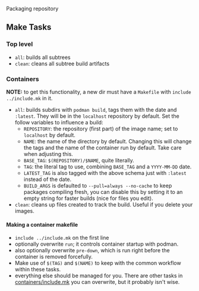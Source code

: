 Packaging repository

## Make Tasks

### Top level

- `all`: builds all subtrees
- `clean`: cleans all subtree build artifacts

### Containers

**NOTE:** to get this functionality, a new dir must have a `Makefile` with `include ../include.mk` in it.

- `all`: builds subdirs with `podman build`, tags them with the date and `:latest`. They will be in the `localhost` repository by default. Set the follow variables to influence a build:
    - `REPOSITORY`: the repository (first part) of the image name; set to `localhost` by default.
    - `NAME`: the name of the directory by default. Changing this will change the tags and the name of the container run by default. Take care when adjusting this.
    - `BASE_TAG`: `$(REPOSITORY)/$NAME`, quite literally.
    - `TAG`: the literal tag to use, combining `BASE_TAG` and a `YYYY-MM-DD` date.
    - `LATEST_TAG` is also tagged with the above schema just with `:latest` instead of the date.
    - `BUILD_ARGS` is defaulted to `--pull=always --no-cache` to keep packages compiling fresh, you can disable this by setting it to an empty string for faster builds (nice for files you edit).
- `clean`: cleans up files created to track the build. Useful if you delete your images.

#### Making a container makefile

- `include ../include.mk` on the first line
- optionally overwrite `run`; it controls container startup with podman.
- also optionally overwrite `pre-down`, which is run right before the container is removed forcefully.
- Make use of `$(TAG)` and `$(NAME)` to keep with the common workflow within these tasks.
- everything else should be managed for you. There are other tasks in [containers/include.mk](include.mk) you can overwrite, but it probably isn't wise.
